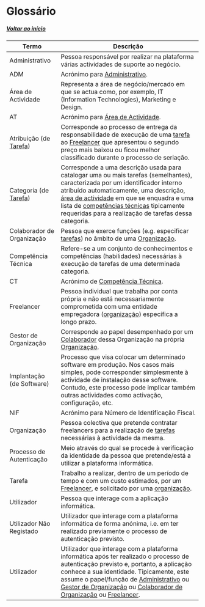 # Glossário

##### [Voltar ao início](https://github.com/blestonbandeiraUPSKILL/upskill_java1_labprg_grupo2/blob/main/README.md)

|Termo| Descrição|
|---|---|
|<a name="Administrativo">Administrativo</a>|Pessoa responsável por realizar na plataforma várias actividades de suporte ao negócio. |
| ADM  |  Acrónimo para [Administrativo](#Administrativo). |
| <a name="AreaActividade">Área de Actividade</a>  | Representa a área de negócio/mercado em que se actua como, por exemplo, IT (Information Technologies), Marketing e Design.  |
| AT  |  Acrónimo para [Área de Actividade](#AreaActividade). |
| Atribuição (de [Tarefa](#Tarefa))  | Corresponde ao processo de entrega da responsabilidade de execução de uma [tarefa](#Tarefa) ao [Freelancer](#Freelancer) que apresentou o segundo preço mais baixou ou ficou melhor classificado durante o processo de seriação. |
| Categoria (de [Tarefa](#Tarefa))  | Corresponde a uma descrição usada para catalogar uma ou mais tarefas (semelhantes), caracterizada por um identificador interno atribuído automaticamente, uma descrição, [área de actividade](#AreaActividade) em que se enquadra e uma lista de [competências técnicas](#CompetenciaTecnica) tipicamente requeridas para a realização de tarefas dessa categoria.  |
|  <a name="ColaboradorOrganizacao">Colaborador de Organização</a> |Pessoa que exerce funções (e.g. especificar [tarefas](#Tarefa)) no âmbito de uma [Organização](#Organizacao).   |
|  <a name="CompetenciaTecnica">Competência Técnica</a> |  Refere-se a um conjunto de conhecimentos e competências (habilidades) necessárias à execução de tarefas de uma determinada categoria. |
| CT  |  Acrónimo de [Competência Técnica](#CompetenciaTecnica). |
| <a name="Freelancer">Freelancer</a>  |  Pessoa individual que trabalha por conta própria e não está necessariamente comprometida com uma entidade empregadora ([organização](#Organizacao)) específica a longo prazo. |
| <a name="GestorOrganizacao">Gestor de Organização</a>  | Corresponde ao papel desempenhado por um [Colaborador](#ColaboradorOrganizacao) dessa Organização na própria [Organização](#Organizacao).  |
|  Implantação (de Software) | Processo que visa colocar um determinado software em produção. Nos casos mais simples, pode corresponder simplesmente à actividade de instalação desse software. Contudo, este processo pode implicar também outras actividades como activação, configuração, etc.  |
| NIF  | Acrónimo para Número de Identificação Fiscal.  |
|  <a name="Organizacao">Organização</a> |  Pessoa colectiva que pretende contratar freelancers para a realização de [tarefas](#Tarefa) necessárias à actividade da mesma. |
|  Processo de Autenticação | Meio através do qual se procede à verificação da identidade da pessoa que pretende/está a utilizar a plataforma informática.  |
| <a name="Tarefa">Tarefa</a> | Trabalho a realizar, dentro de um período de tempo e com um custo estimados, por um [Freelancer](#Freelancer), e solicitado por uma [organização](#Organizacao). |
|  Utilizador |  Pessoa que interage com a aplicação informática. |
|  Utilizador Não Registado |Utilizador que interage com a plataforma informática de forma anónima, i.e. em ter realizado previamente o processo de autenticação previsto.   |
|  Utilizador |Utilizador que interage com a plataforma informática após ter realizado o processo de autenticação previsto e, portanto, a aplicação conhece a sua identidade. Tipicamente, este assume o papel/função de [Administrativo](#Administrativo) ou [Gestor de Organização](#GestorOrganizacao) ou [Colaborador de Organização](#ColaboradorOrganizacao) ou [Freelancer](#Freelancer).|
